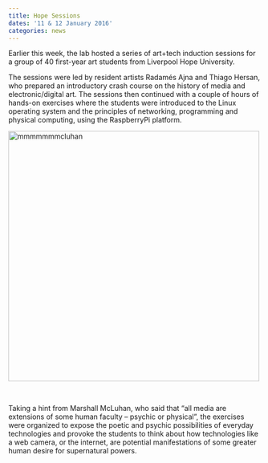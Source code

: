 ```yaml
---
title: Hope Sessions
dates: '11 & 12 January 2016'
categories: news
---
```

Earlier this week, the lab hosted a series of art+tech induction sessions for a group of 40 first-year art students from Liverpool Hope University.

The sessions were led by resident artists Radamés Ajna and Thiago Hersan, who prepared an introductory crash course on the history of media and electronic/digital art. The sessions then continued with a couple of hours of hands-on exercises where the students were introduced to the Linux operating system and the principles of networking, programming and physical computing, using the RaspberryPi platform.

<a href="http://alab.space/wp-content/uploads/2016/01/mm.gif" rel="attachment wp-att-941"><img class="alignleft" src="http://alab.space/wp-content/uploads/2016/01/mm.gif" alt="mmmmmmmcluhan" width="500" /></a>
  
<br clear="all" />
  
Taking a hint from Marshall McLuhan, who said that &#8220;all media are extensions of some human faculty &#8211; psychic or physical&#8221;, the exercises were organized to expose the poetic and psychic possibilities of everyday technologies and provoke the students to think about how technologies like a web camera, or the internet, are potential manifestations of some greater human desire for supernatural powers.

<img class="ngg_displayed_gallery mceItem" src="http://alab.space/nextgen-attach_to_post/preview/id--947" alt="" data-mce-placeholder="1" />
